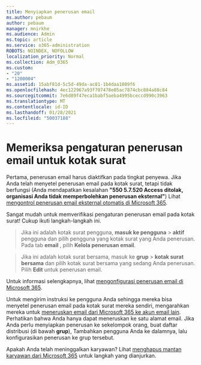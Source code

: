 ```yaml
---
title: Menyiapkan penerusan email
ms.author: pebaum
author: pebaum
manager: mnirkhe
ms.audience: Admin
ms.topic: article
ms.service: o365-administration
ROBOTS: NOINDEX, NOFOLLOW
localization_priority: Normal
ms.collection: Adm_O365
ms.custom:
- "20"
- "1200004"
ms.assetid: 15abf81d-5c5d-49da-ac81-1b4daa1809f6
ms.openlocfilehash: 4ec122967a93f707478e05ac7874cbc884a88c84
ms.sourcegitcommit: 7e6d89f47eca1babf5aeba4995bceccd990c3963
ms.translationtype: MT
ms.contentlocale: id-ID
ms.lasthandoff: 01/28/2021
ms.locfileid: "50037188"
---
```

# <a name="check-the-email-forwarding-settings-for-a-mailbox"></a>Memeriksa pengaturan penerusan email untuk kotak surat

Pertama, penerusan email harus diaktifkan pada tingkat penyewa. Jika Anda telah menyetel penerusan email pada kotak surat, tetapi tidak berfungsi (Anda mendapatkan kesalahan **"550 5.7.520 Access ditolak, organisasi Anda tidak memperbolehkan penerusan eksternal"**) Lihat [mengontrol penerusan email eksternal otomatis di Microsoft 365](https://docs.microsoft.com/microsoft-365/security/office-365-security/external-email-forwarding?view=o365-worldwide).

Sangat mudah untuk memverifikasi pengaturan penerusan email pada kotak surat! Cukup ikuti langkah-langkah ini.
  
> Jika ini adalah kotak surat pengguna, **masuk ke pengguna** \> **aktif** pengguna dan pilih pengguna yang kotak surat yang Anda penerusan. Pada tab **email** , pilih **Kelola penerusan email**.

> Jika ini adalah kotak surat bersama, masuk ke **grup** \> **kotak surat bersama** dan pilih kotak surat bersama yang sedang Anda penerusan. Pilih **Edit** untuk penerusan email.

Untuk informasi selengkapnya, lihat [mengonfigurasi penerusan email di Microsoft 365](https://docs.microsoft.com/microsoft-365/admin/email/configure-email-forwarding).
  
Untuk mengirim instruksi ke pengguna Anda sehingga mereka bisa menyetel penerusan email pada kotak surat mereka sendiri, mengarahkan mereka untuk [meneruskan email dari Microsoft 365 ke akun email lain](https://support.office.com/article/Forward-email-from-Office-365-to-another-email-account-1ed4ee1e-74f8-4f53-a174-86b748ff6a0e). Perhatikan bahwa Anda hanya dapat meneruskan ke satu alamat email. Jika Anda perlu menyiapkan penerusan ke sekelompok orang, buat daftar distribusi (di bawah **grup**), Tambahkan pengguna Anda ke dalamnya, lalu konfigurasikan penerusan ke grup tersebut.
  
Apakah Anda telah meninggalkan karyawan? Lihat [menghapus mantan karyawan dari Microsoft 365](https://docs.microsoft.com/microsoft-365/admin/add-users/remove-former-employee) untuk langkah yang dianjurkan.